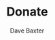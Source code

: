 ---
layout: single
permalink: /authors/baxter/
header:
  overlay_image: /assets/images/teaser-small.jpg
  image: /assets/images/teaser-small.jpg
title: "Donate"
toc: false
author: Dave Baxter
author_profile: true

---